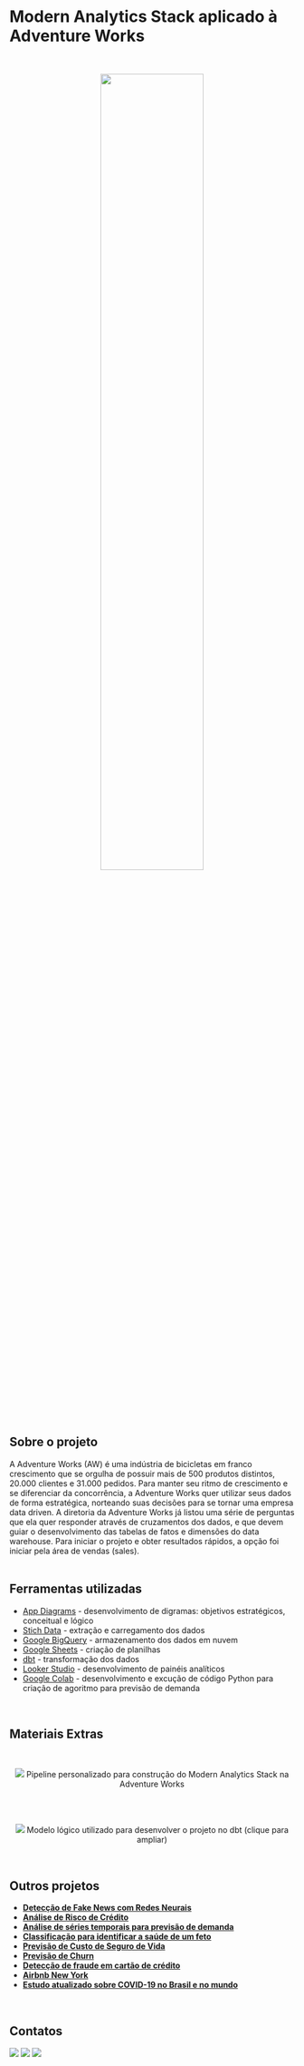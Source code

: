 # Modern Analytics Stack aplicado à Adventure Works
</br>

<p align="center">
  <img src="https://blogger.googleusercontent.com/img/b/R29vZ2xl/AVvXsEiMgYM5qSqQL1xhGqGhPwkjbwub1thEUb9AAFDzBbnTUPNgSUB7RaVDCSM6UJc1uEk41S3T3KYaM24rPe91o5bSnqAgEoMZwIJObDSUvmnq_Vv68mfcODphfMEYVxeH6YFq-xGVEVNqgXU2MzbCS5H77kFnvJTg4tLu7cuaiS_H_zro_7mwQI0gQtwoUqI/w640-h259/aw_logo.png" width="60%">
</p>
<br/>

## Sobre o projeto
A Adventure Works (AW) é uma indústria de bicicletas em franco crescimento que se orgulha de possuir mais de 500 produtos distintos, 20.000 clientes e 31.000 pedidos. Para manter seu ritmo de crescimento e se diferenciar da concorrência, a Adventure Works quer utilizar seus dados de forma estratégica, norteando suas decisões para se tornar uma empresa data driven. A diretoria da Adventure Works já listou uma série de perguntas que ela quer responder através de cruzamentos dos dados, e que devem guiar o desenvolvimento das tabelas de fatos e dimensões do data warehouse. Para iniciar o projeto e obter resultados rápidos, a opção foi iniciar pela área de vendas (sales).
<br/>
<br/>

## Ferramentas utilizadas
- [App Diagrams](https://app.diagrams.net/) - desenvolvimento de digramas: objetivos estratégicos, conceitual e lógico
- [Stich Data](https://www.stitchdata.com/) - extração e carregamento dos dados
- [Google BigQuery](https://cloud.google.com/bigquery?hl=pt-BR) - armazenamento dos dados em nuvem
- [Google Sheets](https://www.google.com/sheets/about/) - criação de planilhas
- [dbt](https://www.getdbt.com/) - transformação dos dados
- [Looker Studio](https://lookerstudio.google.com/u/0/navigation/reporting) - desenvolvimento de painéis analíticos
- [Google Colab](https://colab.research.google.com/) - desenvolvimento e excução de código Python para criação de agoritmo para previsão de demanda

<br/>

## Materiais Extras

<br/>

<p align="center">
  <img src="https://blogger.googleusercontent.com/img/b/R29vZ2xl/AVvXsEjH8Ja0lPRd4mgzWasoDILqHFz0zBvkh4kaNGA9LKQuaNogONeOWAytuTNk5KJE4bLJCOvUep4IA-he2XrBMojdHTJKpzo7kQ6GMlm2uEGQbl27Qg8AyY9XHngs84KLxtB9uY3RPk7e-rJH8x5_MUc5Iz8eIASF3XxqzUinP3jnHqeUdcFnZ1Qph1zqCjs/s16000/%5BADW%5D%20pipeline.gif">
  Pipeline personalizado para construção do Modern Analytics Stack na Adventure Works
</p>
<br/>
<br/>

<p align="center">
  <img src="https://blogger.googleusercontent.com/img/b/R29vZ2xl/AVvXsEiif43wyqSewHvunEsPyoPHwnCTiM7EV5IpbCXW_a1frvSuOEB2ZLGjh1Rl7I5WYB44IgTyxAbXYdvbM1xflNmSSQnogC5T_DS-KqBfLuzqg2jgtAZXUvpeJq1UCkIzAXFhqOC_BvVj3clrnEIyrZStzfr7QxMwMc_9BzBGL1VdF3aO9PFJa7EOoL-jd9I/s16000/%5BAdventure%20Works%5D%20Model%20Planning%20-%20logic%20modeling.png">
  Modelo lógico utilizado para desenvolver o projeto no dbt (clique para ampliar)
</p>
<br/>

## Outros projetos

* **[Detecção de Fake News com Redes Neurais](https://github.com/raffaloffredo/fake_news_detection_portuguese)**
* **[Análise de Risco de Crédito](https://github.com/raffaloffredo/credit_risk_analysis_portuguese)**
* **[Análise de séries temporais para previsão de demanda](https://github.com/raffaloffredo/demand_forecasting_with_time_series_portuguese)**
* **[Classificação para identificar a saúde de um feto](https://github.com/raffaloffredo/fetus_health_classification_portuguese)**
* **[Previsão de Custo de Seguro de Vida](https://github.com/raffaloffredo/life_insurance_price_prediction_portuguese)**
* **[Previsão de Churn](https://github.com/raffaloffredo/churn_prediction_portuguese)**
* **[Detecção de fraude em cartão de crédito](https://github.com/raffaloffredo/fraud_detection_portuguese)**
* **[Airbnb New York](https://github.com/raffaloffredo/airbnb_new_york_portuguese)**
* **[Estudo atualizado sobre COVID-19 no Brasil e no mundo](https://github.com/raffaloffredo/covid_2023_portuguese)**
<br/>

 ## Contatos
<div>
  <a href="https://www.linkedin.com/in/raffaela-loffredo/?locale=en_US" target="_blank"><img src="https://img.shields.io/badge/-LinkedIn-%230077B5?style=for-the-badge&logo=linkedin&logoColor=white" target="_blank"></a>
  <a href="https://sites.google.com/view/loffredo/" target="_blank"><img src="https://img.shields.io/badge/website-000000?style=for-the-badge&logo=About.me&logoColor=white"></a>
  <a href="https://medium.com/@loffredo.ds" target="_blank"><img src="https://img.shields.io/badge/Medium-12100E?style=for-the-badge&logo=medium&logoColor=white"></a>
</div>
